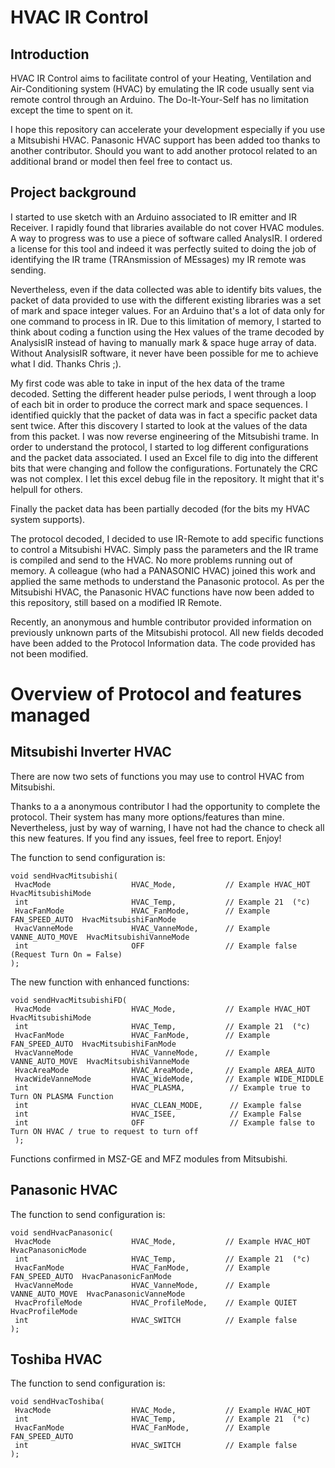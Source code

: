 
# HVAC IR Control

## Introduction

HVAC IR Control aims to facilitate control of your Heating, Ventilation and Air-Conditioning system (HVAC) by emulating the IR code usually sent via remote control through an Arduino. The Do-It-Your-Self has no limitation except the time to spent on it.

I hope this repository can accelerate your development especially if you use a Mitsubishi HVAC. Panasonic HVAC support has been added too thanks to another contributor. Should you want to add another protocol related to an additional brand or model then feel free to contact us.

## Project background

I started to use sketch with an Arduino associated to IR emitter and IR Receiver. I rapidly found that libraries available do not cover HVAC modules. A way to progress was to use a piece of software called AnalysIR. I ordered a license for this tool and indeed it was perfectly suited to doing the job of identifying the IR trame (TRAnsmission of MEssages) my IR remote was sending.

Nevertheless, even if the data collected was able to identify bits values, the packet of data provided to use with the different existing libraries was a set of mark and space integer values. For an Arduino that's a lot of data only for one command to process in IR. Due to this limitation of memory, I started to think about coding a function using the Hex values of the trame decoded by AnalysisIR instead of having to manually mark & space huge array of data. Without AnalysisIR software, it never have been possible for me to achieve what I did. Thanks Chris ;).

My first code was able to take in input of the hex data of the trame decoded. Setting the different header pulse periods, I went through a loop of each bit in order to produce the correct mark and space sequences. I identified quickly that the packet of data was in fact a specific packet data sent twice. After this discovery I started to look at the values of the data from this packet. I was now reverse engineering of the Mitsubishi trame. In order to understand the protocol, I started to log different configurations and the packet data associated. I used an Excel file to dig into the different bits that were changing and follow the configurations. Fortunately the CRC was not complex. I let this excel debug file in the repository. It might that it's helpull for others.

Finally the packet data has been partially decoded  (for the bits my HVAC system supports).

The protocol decoded, I decided to use IR-Remote to add specific functions to control a Mitsubishi HVAC. Simply pass the parameters and the IR trame is compiled and send to the HVAC. No more problems running out of memory. A colleague (who had a PANASONIC HVAC) joined this work and applied the same methods to understand the Panasonic protocol. As per the Mitsubishi HVAC, the Panasonic HVAC functions have now been added to this repository, still based on a modified IR Remote.

Recently, an anonymous and humble contributor provided information on previously unknown parts of the Mitsubishi protocol. All new fields decoded have been added to the Protocol Information data. The code provided has not been modified.

# Overview of Protocol and features managed

## Mitsubishi Inverter HVAC

There are now two sets of functions you may use to control HVAC from Mitsubishi.

Thanks to a a anonymous contributor I had the opportunity to complete the protocol. Their system has many more options/features than mine. Nevertheless, just by way of warning, I have not had the chance to check all this new features. If you find any issues, feel free to report. Enjoy!

The function to send configuration is:

```
void sendHvacMitsubishi(
 HvacMode                  HVAC_Mode,           // Example HVAC_HOT  HvacMitsubishiMode
 int                       HVAC_Temp,           // Example 21  (°c)
 HvacFanMode               HVAC_FanMode,        // Example FAN_SPEED_AUTO  HvacMitsubishiFanMode
 HvacVanneMode             HVAC_VanneMode,      // Example VANNE_AUTO_MOVE  HvacMitsubishiVanneMode
 int                       OFF                  // Example false (Request Turn On = False)
);
```

The new function with enhanced functions:

```
void sendHvacMitsubishiFD(
 HvacMode                  HVAC_Mode,           // Example HVAC_HOT  HvacMitsubishiMode
 int                       HVAC_Temp,           // Example 21  (°c)
 HvacFanMode               HVAC_FanMode,        // Example FAN_SPEED_AUTO  HvacMitsubishiFanMode
 HvacVanneMode             HVAC_VanneMode,      // Example VANNE_AUTO_MOVE  HvacMitsubishiVanneMode
 HvacAreaMode              HVAC_AreaMode,       // Example AREA_AUTO
 HvacWideVanneMode         HVAC_WideMode,       // Example WIDE_MIDDLE
 int                       HVAC_PLASMA,          // Example true to Turn ON PLASMA Function
 int                       HVAC_CLEAN_MODE,      // Example false
 int                       HVAC_ISEE,            // Example False
 int                       OFF                   // Example false to Turn ON HVAC / true to request to turn off
 );
```

Functions confirmed in MSZ-GE and MFZ modules from Mitsubishi.

## Panasonic HVAC

The function to send configuration is:

```
void sendHvacPanasonic(
 HvacMode                  HVAC_Mode,           // Example HVAC_HOT  HvacPanasonicMode
 int                       HVAC_Temp,           // Example 21  (°c)
 HvacFanMode               HVAC_FanMode,        // Example FAN_SPEED_AUTO  HvacPanasonicFanMode
 HvacVanneMode             HVAC_VanneMode,      // Example VANNE_AUTO_MOVE  HvacPanasonicVanneMode
 HvacProfileMode           HVAC_ProfileMode,    // Example QUIET HvacProfileMode
 int                       HVAC_SWITCH          // Example false
);
```
## Toshiba HVAC

The function to send configuration is:

```
void sendHvacToshiba(
 HvacMode                  HVAC_Mode,           // Example HVAC_HOT  
 int                       HVAC_Temp,           // Example 21  (°c)
 HvacFanMode               HVAC_FanMode,        // Example FAN_SPEED_AUTO  
 int                       HVAC_SWITCH          // Example false
);
```
